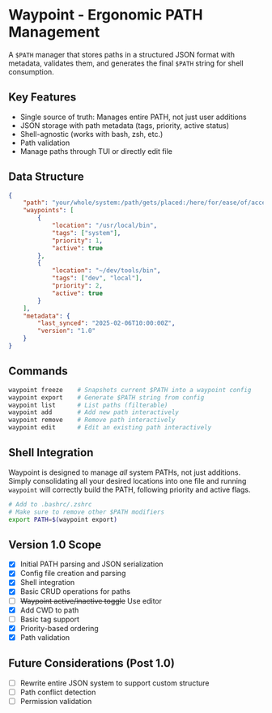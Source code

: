 # Waypoint - Ergonomic PATH Management

A `$PATH` manager that stores paths in a structured JSON format with metadata,
validates them, and generates the final `$PATH` string for shell consumption.

## Key Features

- Single source of truth: Manages entire PATH, not just user additions
- JSON storage with path metadata (tags, priority, active status)
- Shell-agnostic (works with bash, zsh, etc.)
- Path validation
- Manage paths through TUI or directly edit file

## Data Structure

```json
{
    "path": "your/whole/system:/path/gets/placed:/here/for/ease/of/access",
    "waypoints": [
        {
            "location": "/usr/local/bin",
            "tags": ["system"],
            "priority": 1,
            "active": true
        },
        {
            "location": "~/dev/tools/bin",
            "tags": ["dev", "local"],
            "priority": 2,
            "active": true
        }
    ],
    "metadata": {
        "last_synced": "2025-02-06T10:00:00Z",
        "version": "1.0"
    }
}
```

## Commands

```bash
waypoint freeze    # Snapshots current $PATH into a waypoint config
waypoint export    # Generate $PATH string from config
waypoint list      # List paths (filterable)
waypoint add       # Add new path interactively
waypoint remove    # Remove path interactively
waypoint edit      # Edit an existing path interactively
```

## Shell Integration

Waypoint is designed to manage _all_ system PATHs, not just additions. Simply
consolidating all your desired locations into one file and running `waypoint`
will correctly build the PATH, following priority and active flags.

```bash
# Add to .bashrc/.zshrc
# Make sure to remove other $PATH modifiers
export PATH=$(waypoint export)
```

## Version 1.0 Scope

- [x] Initial PATH parsing and JSON serialization
- [x] Config file creation and parsing
- [x] Shell integration
- [x] Basic CRUD operations for paths
- [ ] ~~Waypoint active/inactive toggle~~ Use editor
- [x] Add CWD to path
- [ ] Basic tag support
- [x] Priority-based ordering
- [x] Path validation

## Future Considerations (Post 1.0)

- [ ] Rewrite entire JSON system to support custom structure
- [ ] Path conflict detection
- [ ] Permission validation
